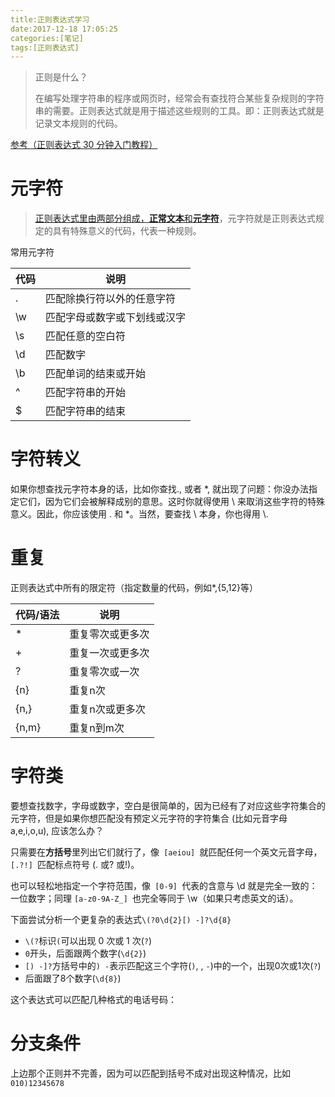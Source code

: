 ```yaml
---
title:正则表达式学习
date:2017-12-18 17:05:25
categories:[笔记]
tags:[正则表达式]
---
```


> 正则是什么？
>
> 在编写处理字符串的程序或网页时，经常会有查找符合某些复杂规则的字符串的需要。正则表达式就是用于描述这些规则的工具。即：正则表达式就是记录文本规则的代码。

[参考（正则表达式 30 分钟入门教程）](http://www.jb51.net/tools/zhengze.html)

# 元字符

> [正则表达式里由两部分组成，**正常文本**和**元字符**](https://baike.baidu.com/item/%E5%85%83%E5%AD%97%E7%AC%A6/6062776?fr=aladdin)，元字符就是正则表达式规定的具有特殊意义的代码，代表一种规则。

常用元字符

| 代码   | 说明             |
| ---- | -------------- |
| .    | 匹配除换行符以外的任意字符  |
| \w   | 匹配字母或数字或下划线或汉字 |
| \s   | 匹配任意的空白符       |
| \d   | 匹配数字           |
| \b   | 匹配单词的结束或开始     |
| ^    | 匹配字符串的开始       |
| $    | 匹配字符串的结束       |

# 字符转义

如果你想查找元字符本身的话，比如你查找., 或者 *, 就出现了问题：你没办法指定它们，因为它们会被解释成别的意思。这时你就得使用 \ 来取消这些字符的特殊意义。因此，你应该使用 \. 和 \*。当然，要查找 \ 本身，你也得用 \\.

# 重复

正则表达式中所有的限定符（指定数量的代码，例如*,{5,12}等）

| 代码/语法 | 说明       |
| ----- | -------- |
| *     | 重复零次或更多次 |
| +     | 重复一次或更多次 |
| ?     | 重复零次或一次  |
| {n}   | 重复n次     |
| {n,}  | 重复n次或更多次 |
| {n,m} | 重复n到m次   |

# 字符类

要想查找数字，字母或数字，空白是很简单的，因为已经有了对应这些字符集合的元字符，但是如果你想匹配没有预定义元字符的字符集合 (比如元音字母 a,e,i,o,u), 应该怎么办？

只需要在**方括号**里列出它们就行了，像` [aeiou] `就匹配任何一个英文元音字母，`[.?!] `匹配标点符号 (. 或? 或!)。

也可以轻松地指定一个字符范围，像` [0-9] `代表的含意与 \d 就是完全一致的：一位数字；同理 `[a-z0-9A-Z_] `也完全等同于 \w（如果只考虑英文的话）。

下面尝试分析一个更复杂的表达式`\(?0\d{2}[) -]?\d{8}`

* `\(?`标识`(`可以出现 0 次或 1 次(`?`)
* `0`开头，后面跟两个数字(`\d{2}`)
* `[) -]?`方括号中的`) -`表示匹配这三个字符(`)`, , `-`)中的一个，出现0次或1次(`?`)
* 后面跟了8个数字(`\d{8}`)

这个表达式可以匹配几种格式的电话号码：

# 分支条件

上边那个正则并不完善，因为可以匹配到括号不成对出现这种情况，比如 `010)12345678`

